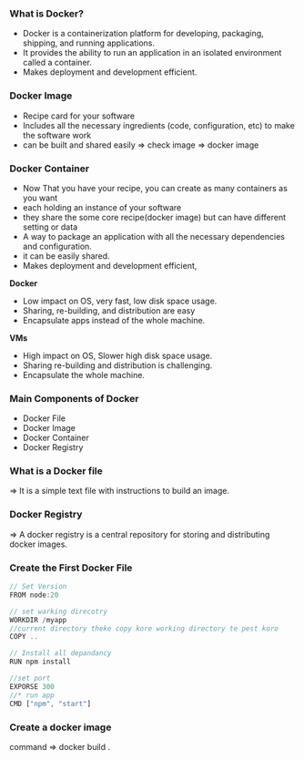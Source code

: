 ### What is Docker?

- Docker is a containerization platform for developing, packaging, shipping, and running applications.
- It provides the ability to run an application in an isolated environment called a container.
- Makes deployment and development efficient.

### Docker Image

- Recipe card for your software
- Includes all the necessary ingredients (code, configuration, etc) to make the software work
- can be built and shared easily
  ⇒ check image ⇒ docker image

### Docker Container

- Now That you have your recipe, you can create as many containers as you want
- each holding an instance of your software
- they share the some core recipe(docker image) but can have different setting or data
- A way to package an application with all the necessary dependencies and configuration.
- it can be easily shared.
- Makes deployment and development efficient,

**Docker**

- Low impact on OS, very fast, low disk space usage.
- Sharing, re-building, and distribution are easy
- Encapsulate apps instead of the whole machine.

**VMs**

- High impact on OS, Slower high disk space usage.
- Sharing re-building and distribution is challenging.
- Encapsulate the whole machine.

### Main Components of Docker

- Docker File
- Docker Image
- Docker Container
- Docker Registry

### What is a Docker file

⇒ It is a simple text file with instructions to build an image.

### Docker Registry

⇒ A docker registry is a central repository for storing and distributing docker images.

### Create the First Docker File

```jsx
// Set Version
FROM node:20

// set warking direcotry
WORKDIR /myapp
//current directory theke copy kore working directory te pest koro
COPY ..

// Install all depandancy
RUN npm install

//set port
EXPORSE 300
//* run app
CMD ["npm", "start"]
```

### Create a docker image

command ⇒ docker build .
